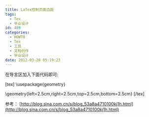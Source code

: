 ```yaml
---
title: LaTex控制页面边距
tags:
  - Tex
  - 毕业设计
id: 489
categories:
  - HOWTO
  - Tex
  - 工具
  - 文档创作
  - 毕业设计
date: 2012-03-28 05:19:23
---
```


 
在导言区加入下面代码即可:

[tex]
\usepackage{geometry}

\geometry{left=2.5cm,right=2.5cm,top=2.5cm,bottom=2.5cm}
[/tex]

参考：
[http://blog.sina.com.cn/s/blog_53a8a4710100kj1h.html](http://blog.sina.com.cn/s/blog_53a8a4710100kj1h.html)